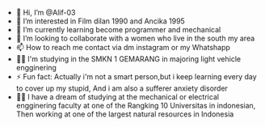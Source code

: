 - 👋 Hi, I’m @Alif-03
- 👀 I’m interested in Film dilan 1990 and Ancika 1995
- 🌱 I’m currently learning become programmer and mechanical
- 💞️ I’m looking to collaborate with a women who live in the south my area
- 📫 How to reach me contact via dm instagram or my Whatshapp
- 🧑‍🔧 I'm studying in the SMKN 1 GEMARANG in majoring light vehicle engginering
- ⚡ Fun fact: Actually i'm not a smart person,but i keep learning every day to cover up my stupid, And i am also a sufferer anxiety disorder
- 🧑‍🎓 I have a dream of studying at the mechanical or electrical engginering faculty at one of the Rangking 10 Universitas in indonesian, Then working at one of the largest natural resources in Indonesia
